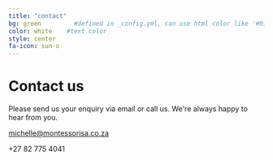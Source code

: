 ```yaml
---
title: "contact"
bg: green         #defined in _config.yml, can use html color like '#010101'
color: white    #text color
style: center
fa-icon: sun-o
---
```


# Contact us
Please send us your enquiry via email or call us. We're always happy to hear from you.

<michelle@montessorisa.co.za>

+27 82 775 4041